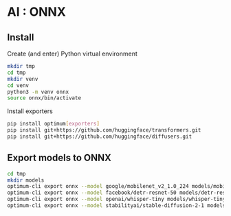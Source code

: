 # AI : ONNX

## Install

Create (and enter) Python virtual environment

```bash
mkdir tmp
cd tmp
mkdir venv
cd venv
python3 -m venv onnx
source onnx/bin/activate
```

Install exporters

```bash
pip install optimum[exporters]
pip install git+https://github.com/huggingface/transformers.git
pip install git+https://github.com/huggingface/diffusers.git
```

## Export models to ONNX


```bash
cd tmp
mkdir models
optimum-cli export onnx --model google/mobilenet_v2_1.0_224 models/mobilenet_v2_1.0_224/
optimum-cli export onnx --model facebook/detr-resnet-50 models/detr-resnet-50/
optimum-cli export onnx --model openai/whisper-tiny models/whisper-tiny/
optimum-cli export onnx --model stabilityai/stable-diffusion-2-1 models/stable-diffusion-2-1

```